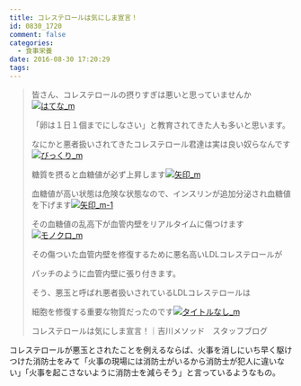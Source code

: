 ```yaml
---
title: コレステロールは気にしま宣言！
id: 0830_1720
comment: false
categories:
  - 食事栄養
date: 2016-08-30 17:20:29
tags:
---
```


> 皆さん、コレステロールの摂りすぎは悪いと思っていませんか[![はてな_m](https://yoshikawa-method.co.jp/wps/wp-content/uploads/2016/02/%E3%81%AF%E3%81%A6%E3%81%AA_m.gif)](https://yoshikawa-method.co.jp/wps/wp-content/uploads/2016/02/%E3%81%AF%E3%81%A6%E3%81%AA_m.gif)
> 
> <span id="more-4766"></span>
> 
> 「卵は１日１個までにしなさい」と教育されてきた人も多いと思います。
> 
> 
> なにかと悪者扱いされてきたコレステロール君達は実は良い奴らなんです[![びっくり_m](https://yoshikawa-method.co.jp/wps/wp-content/uploads/2016/01/%E3%81%B3%E3%81%A3%E3%81%8F%E3%82%8A_m.gif)](https://yoshikawa-method.co.jp/wps/wp-content/uploads/2016/01/%E3%81%B3%E3%81%A3%E3%81%8F%E3%82%8A_m.gif)
> 
> 
> 糖質を摂ると血糖値が必ず上昇します[![矢印_m](https://yoshikawa-method.co.jp/wps/wp-content/uploads/2016/01/%E7%9F%A2%E5%8D%B0_m.gif)](https://yoshikawa-method.co.jp/wps/wp-content/uploads/2016/01/%E7%9F%A2%E5%8D%B0_m.gif)
> 
> 血糖値が高い状態は危険な状態なので、インスリンが追加分泌され血糖値を下げます[![矢印_m-1](https://yoshikawa-method.co.jp/wps/wp-content/uploads/2016/01/%E7%9F%A2%E5%8D%B0_m-1.gif)](https://yoshikawa-method.co.jp/wps/wp-content/uploads/2016/01/%E7%9F%A2%E5%8D%B0_m-1.gif)
> 
> その血糖値の乱高下が血管内壁をリアルタイムに傷つけます[![モノクロ_m](https://yoshikawa-method.co.jp/wps/wp-content/uploads/2016/01/%E3%83%A2%E3%83%8E%E3%82%AF%E3%83%AD_m.gif)](https://yoshikawa-method.co.jp/wps/wp-content/uploads/2016/01/%E3%83%A2%E3%83%8E%E3%82%AF%E3%83%AD_m.gif)
> 
> 
> その傷ついた血管内壁を修復するために悪名高いLDLコレステロールが
> 
> パッチのように血管内壁に張り付きます。
> 
> 
> そう、悪玉と呼ばれ悪者扱いされているLDLコレステロールは
> 
> 細胞を修復する重要な物質だったのです[![タイトルなし_m](https://yoshikawa-method.co.jp/wps/wp-content/uploads/2016/01/%E3%82%BF%E3%82%A4%E3%83%88%E3%83%AB%E3%81%AA%E3%81%97_m.gif)](https://yoshikawa-method.co.jp/wps/wp-content/uploads/2016/01/%E3%82%BF%E3%82%A4%E3%83%88%E3%83%AB%E3%81%AA%E3%81%97_m.gif)
> 
> 
> コレステロールは気にしま宣言！｜吉川メソッド　スタッフブログ

コレステロールが悪玉とされたことを例えるならば、火事を消しにいち早く駆けつけた消防士をみて「火事の現場には消防士がいるから消防士が犯人に違いない」「火事を起こさないように消防士を減らそう」と言っているようなもの。